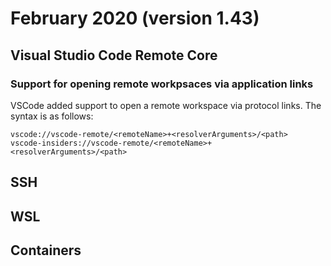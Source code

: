 # February 2020 (version 1.43)

## Visual Studio Code Remote Core

### Support for opening remote workpsaces via application links

VSCode added support to open a remote workspace via protocol links. The syntax is as follows:

```
vscode://vscode-remote/<remoteName>+<resolverArguments>/<path>
vscode-insiders://vscode-remote/<remoteName>+<resolverArguments>/<path>
```

## SSH

## WSL

## Containers

